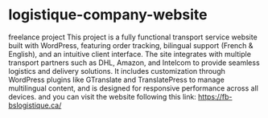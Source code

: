 # logistique-company-website
freelance project
This project is a fully functional transport service website built with WordPress, featuring order tracking, bilingual support (French & English), and an intuitive client interface. The site integrates with multiple transport partners such as DHL, Amazon, and Intelcom to provide seamless logistics and delivery solutions. It includes customization through WordPress plugins like GTranslate and TranslatePress to manage multilingual content, and is designed for responsive performance across all devices.
and you can visit the website following this link:    https://fb-bslogistique.ca/
